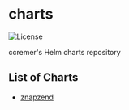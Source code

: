 # charts

![License](https://img.shields.io/github/license/ccremer/charts)

ccremer's Helm charts repository

## List of Charts

* [znapzend](znapzend/README.md)

